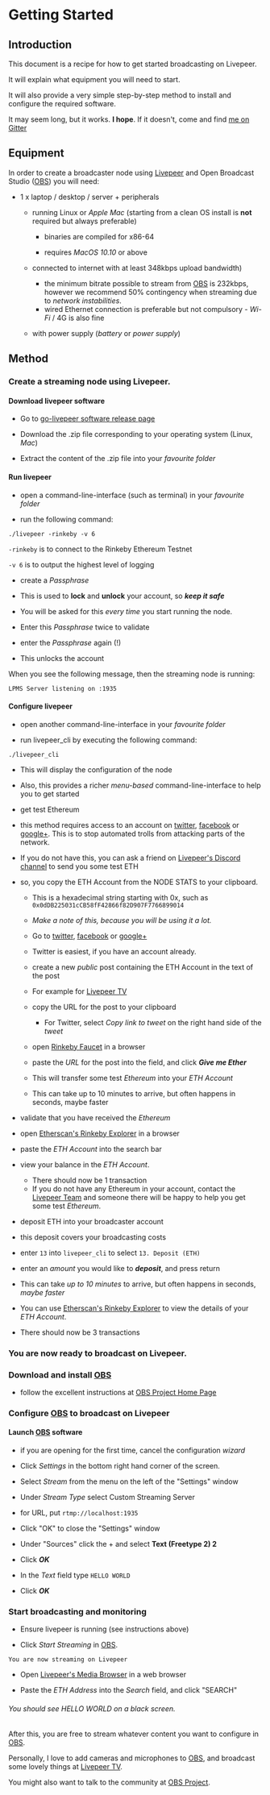 # Getting Started

## Introduction

This document is a recipe for how to get started broadcasting on Livepeer.

It will explain what equipment you will need to start.

It will also provide a very simple step-by-step method to install and configure the required software.

It may seem long, but it works. **I hope**. If it doesn't, come and find [me on Gitter](http://gitter.im/chrishobcroft)

## Equipment

In order to create a broadcaster node using [Livepeer](http://livepeer.org) and Open Broadcast Studio ([OBS](http://obsproject.com)) you will need:

- 1 x laptop / desktop / server + peripherals

  - running Linux or _Apple Mac_ (starting from a clean OS install is **not** required but always preferable)

    - binaries are compiled for x86-64

    - requires _MacOS 10.10_ or above

  - connected to internet with at least 348kbps upload bandwidth)

    - the minimum bitrate possible to stream from  [OBS](http://obsproject.com) is 232kbps, however we recommend 50% contingency when streaming due to _network instabilities_.
    - wired Ethernet connection is preferable but not compulsory - _Wi-Fi_ / 4G is also fine

  - with power supply (_battery_ or _power supply_)

## Method

### Create a streaming node using Livepeer.

#### Download livepeer software

- Go to [go-livepeer software release page](https://github.com/livepeer/go-livepeer/releases)

- Download the .zip file corresponding to your operating system (Linux, _Mac_)

- Extract the content of the .zip file into your _favourite folder_

#### Run livepeer

- open a command-line-interface (such as terminal) in your _favourite folder_

- run the following command:

```
./livepeer -rinkeby -v 6
```

`-rinkeby` is to connect to the Rinkeby Ethereum Testnet

`-v 6` is to output the highest level of logging

- create a _Passphrase_

 - This is used to **lock** and **unlock** your account, so _**keep it safe**_
 - You will be asked for this _every time_ you start running the node.
 - Enter this _Passphrase_ twice to validate


- enter the _Passphrase_ again (!)

 - This unlocks the account

When you see the following message, then the streaming node is running:

```
LPMS Server listening on :1935
```

#### Configure livepeer

- open another command-line-interface in your _favourite folder_

- run livepeer_cli by executing the following command:

```
./livepeer_cli
```

- This will display the configuration of the node
- Also, this provides a richer _menu-based_ command-line-interface to help you to get started

- get test Ethereum

 - this method requires access to an account on [twitter](http://www.twitter.com), [facebook](http://www.facebook.com) or [google+](http://plus.google.com). This is to stop automated trolls from attacking parts of the network.

 - If you do not have this, you can ask a friend on [Livepeer's Discord channel](https://discord.gg/7wRSUGX) to send you some test ETH

 - so, you copy the ETH Account from the NODE STATS to your clipboard.

     - This is a hexadecimal string starting with 0x, such as `0x0dDB225031cCB58fF42866f82D907F7766899014`
     - *Make a note of this, because you will be using it a lot.*

   - Go to [twitter](http://www.twitter.com), [facebook](http://www.facebook.com) or [google+](http://plus.google.com)

    - Twitter is easiest, if you have an account already.

   - create a new *public* post containing the ETH Account in the text of the post

    - For example for [Livepeer TV](https://twitter.com/LivepeerTV/status/974727781836820480)

   - copy the URL for the post to your clipboard

     - For Twitter, select _Copy link to tweet_ on the right hand side of the _tweet_

   - open [Rinkeby Faucet](http://faucet.rinkeby.io) in a browser

   - paste the _URL_ for the post into the field, and click _**Give me Ether**_

    - This will transfer some test _Ethereum_ into your _ETH Account_
    - This can take up to 10 minutes to arrive, but often happens in seconds, maybe faster

- validate that you have received the _Ethereum_

 - open [Etherscan's Rinkeby Explorer](https://rinkeby.etherscan.io) in a browser

 - paste the _ETH Account_ into the search bar

 - view your balance in the _ETH Account_.

    - There should now be 1 transaction
    - If you do not have any Ethereum in your account, contact the [Livepeer Team](https://discord.gg/7wRSUGX) and someone there will be happy to help you get some test _Ethereum_.

- deposit ETH into your broadcaster account

 - this deposit covers your broadcasting costs

 - enter `13` into `livepeer_cli` to select `13. Deposit (ETH)`

 - enter an _amount_ you would like to _**deposit**_, and press return

 - This can take _up to 10 minutes_ to arrive, but often happens in seconds, _maybe faster_
 - You can use [Etherscan's Rinkeby Explorer](https://rinkeby.etherscan.io) to view the details of your _ETH Account_.

 - There should now be 3 transactions

### You are now ready to broadcast on Livepeer.

### Download and install [OBS](http://obsproject.com)

- follow the excellent instructions at [OBS Project Home Page](http://obsproject.com)

### Configure [OBS](http://obsproject.com) to broadcast on Livepeer

#### Launch [OBS](http://obsproject.com) software

- if you are opening for the first time, cancel the configuration _wizard_

- Click _Settings_ in the bottom right hand corner of the screen.

- Select _Stream_ from the menu on the left of the "Settings" window

- Under _Stream Type_ select Custom Streaming Server

- for URL, put `rtmp://localhost:1935`

- Click "OK" to close the "Settings" window

- Under "Sources" click the + and select **Text (Freetype 2) 2**

- Click _**OK**_

- In the _Text_ field type `HELLO WORLD`

- Click _**OK**_

### Start broadcasting and monitoring

- Ensure livepeer is running (see instructions above)

- Click _Start Streaming_ in [OBS](http://obsproject.com).

```
You are now streaming on Livepeer
```

- Open [Livepeer's Media Browser](https://media.livepeer.org/) in a web browser

- Paste the _ETH Address_ into the _Search_ field, and click "SEARCH"

###### You should see HELLO WORLD on a black screen.

After this, you are free to stream whatever content you want to configure in [OBS](http://obsproject.com).

Personally, I love to add cameras and microphones to [OBS](http://obsproject.com), and broadcast some lovely things at [Livepeer TV](www.livepeer.tv).

You might also want to talk to the community at [OBS Project](http://obsproject.com).
